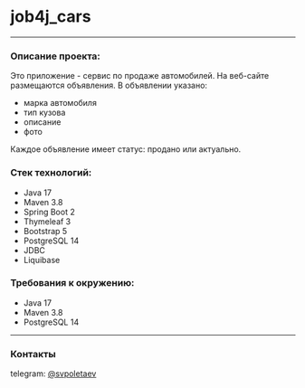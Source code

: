 # job4j_cars

---
### Описание проекта:

Это приложение - сервис по продаже автомобилей. 
На веб-сайте размещаются объявления. В объявлении указано: 
* марка автомобиля
* тип кузова
* описание
* фото  

Каждое объявление имеет статус: продано или актуально.

### Стек технологий:

* Java 17
* Maven 3.8
* Spring Boot 2
* Thymeleaf 3
* Bootstrap 5
* PostgreSQL 14
* JDBC
* Liquibase

### Требования к окружению:

* Java 17
* Maven 3.8
* PostgreSQL 14

---
### Контакты

telegram: [@svpoletaev](https://t.me/svpoletaev)
